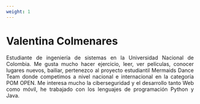 ```yaml
---
weight: 1
---
```

# Valentina Colmenares
<p style="text-align: justify;">
Estudiante de ingeniería de sistemas en la Universidad Nacional de Colombia. Me gusta mucho hacer ejercicio, leer, ver películas, conocer lugares nuevos, bailiar, pertenezco al proyecto estudiantil Mermaids Dance Team donde competimos a nivel nacional e internacional en la categoría POM OPEN. Me interesa mucho la ciberseguridad y el desarrollo tanto Web como móvil, he trabajado con los lenguajes de programación Python y Java.

</p> 